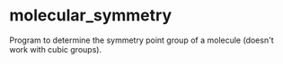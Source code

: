 # molecular_symmetry
Program to determine the symmetry point group of a molecule (doesn't work with cubic groups).
